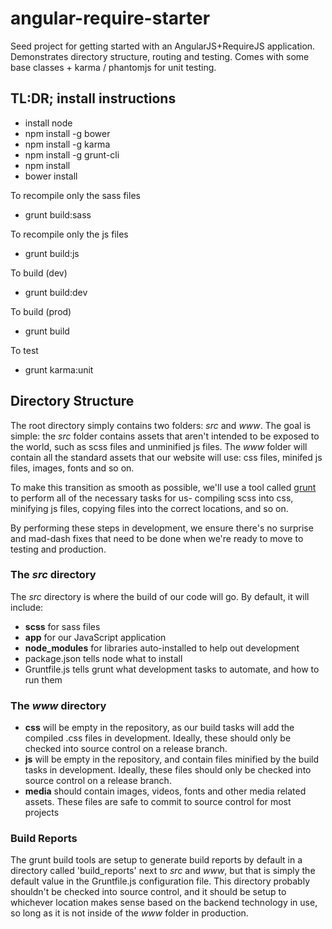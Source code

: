 angular-require-starter
=======================

Seed project for getting started with an AngularJS+RequireJS application. Demonstrates directory structure, routing and testing. Comes with some base classes + karma / phantomjs for unit testing.

## TL:DR; install instructions

 - install node
 - npm install -g bower
 - npm install -g karma
 - npm install -g grunt-cli
 - npm install
 - bower install

To recompile only the sass files
 - grunt build:sass

To recompile only the js files
 - grunt build:js

To build (dev)
 - grunt build:dev

To build (prod)
 - grunt build

To test
 - grunt karma:unit


## Directory Structure

The root directory simply contains two folders: _src_ and _www_.  The goal is simple: the _src_ folder contains assets that aren't intended to be exposed to the world, such as scss files and unminified js files.  The _www_ folder will contain all the standard assets that our website will use: css files, minifed js files, images, fonts and so on.

To make this transition as smooth as possible, we'll use a tool called [grunt](http://gruntjs.com/) to perform all of the necessary tasks for us- compiling scss into css, minifying js files, copying files into the correct locations, and so on.

By performing these steps in development, we ensure there's no surprise and mad-dash fixes that need to be done when we're ready to move to testing and production.

### The _src_ directory

The _src_ directory is where the build of our code will go.  By default, it will include:

 - **scss** for sass files
 - **app** for our JavaScript application
 - **node_modules** for libraries auto-installed to help out development
 - package.json tells node what to install
 - Gruntfile.js tells grunt what development tasks to automate, and how to run them

### The _www_ directory

 - **css** will be empty in the repository, as our build tasks will add the compiled .css files in development.  Ideally, these should only be checked into source control on a release branch.
 - **js** will be empty in the repository, and contain files minified by the build tasks in development.  Ideally, these files should only be checked into source control on a release branch.
 - **media** should contain images, videos, fonts and other media related assets.  These files are safe to commit to source control for most projects

 ### Build Reports

The grunt build tools are setup to generate build reports by default in a directory called 'build_reports' next to _src_ and _www_, but that is simply the default value in the Gruntfile.js configuration file.  This directory probably shouldn't be checked into source control, and it should be setup to whichever location makes sense based on the backend technology in use, so long as it is not inside of the _www_ folder in production.
